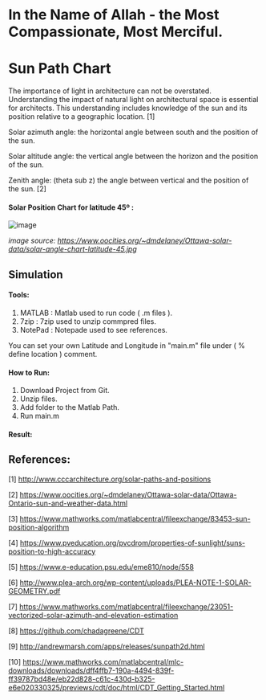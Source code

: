 # In the Name of Allah - the Most Compassionate, Most Merciful.
# Sun Path Chart
The importance of light in architecture can not be overstated. Understanding the impact of natural light on architectural space is essential for architects. This understanding includes knowledge of the sun and its position relative to a geographic location. [1]

Solar azimuth angle:  the horizontal angle between south and the position of the sun.

Solar altitude angle:  the vertical angle between the horizon and the position of the sun.

Zenith angle: (theta sub z) the angle between vertical and the position of the sun. [2]

#### Solar Position Chart for latitude 45º :

![image](https://user-images.githubusercontent.com/89341204/156513767-d17a4a7a-79d5-4660-90bf-707dacecb478.png)


 *image source: https://www.oocities.org/~dmdelaney/Ottawa-solar-data/solar-angle-chart-latitude-45.jpg*
 
## Simulation
#### Tools: 
1) MATLAB : Matlab used to run code ( .m files ).
2) 7zip : 7zip used to unzip commpred files.    
3) NotePad : Notepade used to see references.

You can set your own Latitude and Longitude in "main.m" file under ( % define location ) comment.  
#### How to Run:
1) Download Project from Git.
2) Unzip files.
3) Add folder to the Matlab Path.
4) Run main.m
#### Result:

## References:
[1] http://www.cccarchitecture.org/solar-paths-and-positions

[2] https://www.oocities.org/~dmdelaney/Ottawa-solar-data/Ottawa-Ontario-sun-and-weather-data.html

[3] https://www.mathworks.com/matlabcentral/fileexchange/83453-sun-position-algorithm

[4] https://www.pveducation.org/pvcdrom/properties-of-sunlight/suns-position-to-high-accuracy

[5] https://www.e-education.psu.edu/eme810/node/558

[6] http://www.plea-arch.org/wp-content/uploads/PLEA-NOTE-1-SOLAR-GEOMETRY.pdf

[7] https://www.mathworks.com/matlabcentral/fileexchange/23051-vectorized-solar-azimuth-and-elevation-estimation

[8] https://github.com/chadagreene/CDT

[9] http://andrewmarsh.com/apps/releases/sunpath2d.html

[10] https://www.mathworks.com/matlabcentral/mlc-downloads/downloads/dff4ffb7-190a-4494-839f-ff39787bd48e/eb22d828-c61c-430d-b325-e6e020330325/previews/cdt/doc/html/CDT_Getting_Started.html
